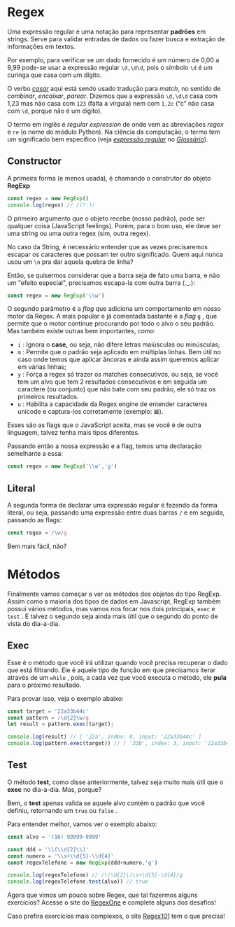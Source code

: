 # Regex

Uma expressão regular é uma notação para representar **padrões** em strings. Serve para validar entradas de dados ou fazer busca e extração de informações em textos.

Por exemplo, para verificar se um dado fornecido é um número de 0,00 a 9,99 pode-se usar a expressão regular `\d,\d\d`, pois o símbolo `\d` é um curinga que casa com um dígito.

O verbo [*casar*](http://turing.com.br/material/regex/glossary.html#term-casar) aqui está sendo usado tradução para *match*, no sentido de *combinar*, *encaixar*, *parear*. Dizemos que a expressão `\d,\d\d` casa com 1,23 mas não casa com `123` (falta a vírgula) nem com `1,2c` (“c” não casa com `\d`, porque não é um dígito).

O termo em inglês é *regular expression* de onde vem as abreviações *regex* e `re` (o nome do módulo Python). Na ciência da computação, o termo tem um significado bem específico (veja [*expressão regular*](http://turing.com.br/material/regex/glossary.html#term-expressao-regular) no [*Glossário*](http://turing.com.br/material/regex/glossary.html#glossario)).



## Constructor

A primeira forma (e menos usada), é chamando o construtor do objeto **RegExp**

```typescript
const regex = new RegExp()
console.log(regex) // /(?:)/
```

O primeiro argumento que o objeto recebe (nosso padrão), pode ser qualquer coisa (JavaScript feelings). Porém, para o bom uso, ele deve ser uma string ou uma outra regex (sim, outra regex).

No caso da String, é necessário entender que as vezes precisaremos escapar os caracteres que possam ter outro significado. Quem aqui nunca usou um `\n` pra dar aquela quebra de linha?

Então, se quisermos considerar que a barra seja de fato uma barra, e não um "efeito especial", precisamos escapa-la com outra barra (._.):

```typescript
const regex = new RegExp('\\w')
```

O segundo parâmetro é a *flag* que adiciona um comportamento em nosso motor da Regex. A mais popular e já comentada bastante é a *flag* `g` , que permite que o motor continue procurando por todo o alvo o seu padrão. Mas também existe outras bem importantes, como:

- `i` : Ignora o **case,** ou seja, não difere letras maiúsculas ou minúsculas;
- `m` : Permite que o padrão seja aplicado em múltiplas linhas. Bem útil no caso onde temos que aplicar âncoras e ainda assim queremos aplicar em várias linhas;
- `y` : Força a regex só trazer os matches consecutivos, ou seja, se você tem um alvo que tem 2 resultados consecutivos e em seguida um caractere (ou conjunto) que não bate com seu padrão, ele só traz os primeiros resultados.
- `u` : Habilita a capacidade da Regex engine de entender caracteres unicode e captura-los corretamente (exemplo: 𝌆).

Esses são as flags que o JavaScript aceita, mas se você é de outra linguagem, talvez tenha mais tipos diferentes.

Passando então a nossa expressão e a flag, temos uma declaração semelhante a essa:

```typescript
const regex = new RegExp('\\w','g')
```



## Literal

A segunda forma de declarar uma expressão regular é fazendo da forma literal, ou seja, passando uma expressão entre duas barras `/` e em seguida, passando as flags:

```typescript
const regex = /\w/g
```

Bem mais fácil, não?



# Métodos

Finalmente vamos começar a ver os métodos dos objetos do tipo RegExp. Assim como a maioria dos tipos de dados em Javascript, RegExp também possui vários métodos, mas vamos nos focar nos dois principais, `exec` e `test` . E talvez o segundo seja ainda mais útil que o segundo do ponto de vista do dia-a-dia.

## Exec

Esse é o método que você irá utilizar quando você precisa recuperar o dado que está filtrando. Ele é aquele tipo de função em que precisamos iterar através de um `while` , pois, a cada vez que você executa o método, ele **pula** para o próximo resultado.

Para provar isso, veja o exemplo abaixo:

```typescript
const target = '22a33b44c'
const pattern = /\d{2}\w/g
let result = pattern.exec(target);

console.log(result) // [ '22a', index: 0, input: '22a33b44c' ]
console.log(pattern.exec(target)) // [ '33b', index: 3, input: '22a33b44c' ]
```



## Test

O método **test**, como disse anteriormente, talvez seja muito mais útil que o **exec** no dia-a-dia. Mas, porque?

Bem, o **test** apenas valida se aquele alvo contém o padrão que você definiu, retornando um `true` ou `false` .

Para entender melhor, vamos ver o exemplo abaixo:

```typescript
const alvo = '(16) 99999-9999'

const ddd = '\\(\\d{2}\\)'
const numero = '\\s+\\d{5}-\\d{4}'
const regexTelefone = new RegExp(ddd+numero,'g')

console.log(regexTelefone) // /\(\d{2}\)\s+\d{5}-\d{4}/g
console.log(regexTelefone.test(alvo)) // true
```



Agora que vimos um pouco sobre Regex, que tal fazermos alguns exercícios? Acesse o site do [RegexOne](https://regexone.com/)  e complete alguns dos desafios!



Caso prefira exercícios mais complexos, o site [Regex101](https://regex101.com/quiz) tem o que precisa!